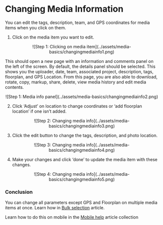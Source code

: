 # Changing Media Information

You can edit the tags, description, team, and GPS coordinates for media items when you click on them. 

1)	Click on the media item you want to edit.

<center>
![Step 1: Clicking on media item](../assets/media-basics/changingmediainfo1.png)
</center>

This should open a new page with an information and comments panel on the left of the screen. By default, the details panel should be selected. This shows you the uploader, date, team, associated project, description, tags, floorplan, and GPS Location. From this page, you are also able to download, rotate, copy, markup, share, delete, view media history and edit media contents.

<center>
![Step 1: Media info panel](../assets/media-basics/changingmediainfo2.png)
</center>

2)	Click ‘Adjust’ on location to change coordinates or ‘add floorplan location’ if one isn’t added.

<center>
![Step 2: Changing media info](../assets/media-basics/changingmediainfo3.png)
</center>

3)	Click the edit button to change the tags, description, and photo location.

<center>
![Step 3: Changing media info](../assets/media-basics/changingmediainfo4.png)
</center>

4)	Make your changes and click ‘done’ to update the media item with these changes.

<center>
![Step 4: Changing media info](../assets/media-basics/changingmediainfo5.png)
</center>

### Conclusion

You can change all parameters except GPS and Floorplan on multiple media items at once. Learn how in [Bulk selection](https://support.builtview.com/media-basics/bulk-selection/) article.

Learn how to do this on mobile in the [Mobile help](https://support.builtview.com/mobile-help/7changing-media-info/) article collection
